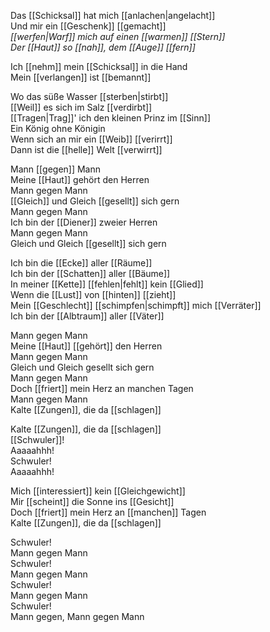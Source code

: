 Das [[Schicksal]] hat mich [[anlachen|angelacht]]  
Und mir ein [[Geschenk]] [[gemacht]]  
*[[werfen|Warf]] mich auf einen [[warmen]] [[Stern]]*  
*Der [[Haut]] so [[nah]], dem [[Auge]] [[fern]]*  

Ich [[nehm]] mein [[Schicksal]] in die Hand  
Mein [[verlangen]] ist [[bemannt]]  

  
Wo das süße Wasser [[sterben|stirbt]]  
[[Weil]] es sich im Salz [[verdirbt]]  
[[Tragen|Trag]]' ich den kleinen Prinz im [[Sinn]]  
Ein König ohne Königin  
Wenn sich an mir ein [[Weib]] [[verirrt]]  
Dann ist die [[helle]] Welt [[verwirrt]]  


Mann [[gegen]] Mann  
Meine [[Haut]] gehört den Herren  
Mann gegen Mann  
[[Gleich]] und Gleich [[gesellt]] sich gern  
Mann gegen Mann  
Ich bin der [[Diener]] zweier Herren  
Mann gegen Mann  
Gleich und Gleich [[gesellt]] sich gern  

  
Ich bin die [[Ecke]] aller [[Räume]]  
Ich bin der [[Schatten]] aller [[Bäume]]  
In meiner [[Kette]] [[fehlen|fehlt]] kein [[Glied]]  
Wenn die [[Lust]] von [[hinten]] [[zieht]]  
Mein [[Geschlecht]] [[schimpfen|schimpft]] mich [[Verräter]]  
Ich bin der [[Albtraum]] aller [[Väter]]  


Mann gegen Mann  
Meine [[Haut]] [[gehört]] den Herren  
Mann gegen Mann  
Gleich und Gleich gesellt sich gern  
Mann gegen Mann  
Doch [[friert]] mein Herz an manchen Tagen  
Mann gegen Mann  
Kalte [[Zungen]], die da [[schlagen]]  
  
Kalte [[Zungen]], die da [[schlagen]]  
[[Schwuler]]!  
Aaaaahhh!  
Schwuler!  
Aaaaahhh!  
  
Mich [[interessiert]] kein [[Gleichgewicht]]  
Mir [[scheint]] die Sonne ins [[Gesicht]]  
Doch [[friert]] mein Herz an [[manchen]] Tagen  
Kalte [[Zungen]], die da [[schlagen]]  


  
Schwuler!  
Mann gegen Mann  
Schwuler!  
Mann gegen Mann  
Schwuler!  
Mann gegen Mann  
Schwuler!  
Mann gegen, Mann gegen Mann